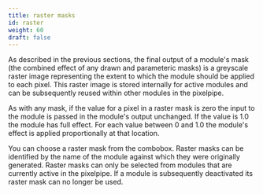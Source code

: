 ```yaml
---
title: raster masks
id: raster
weight: 60
draft: false
---
```


As described in the previous sections, the final output of a module's mask (the combined effect of any drawn and parameteric masks) is a greyscale raster image representing the extent to which the module should be applied to each pixel. This raster image is stored internally for active modules and can be subsequently reused within other modules in the pixelpipe.

As with any mask, if the value for a pixel in a raster mask is zero the input to the module is passed in the module's output unchanged. If the value is 1.0 the module has full effect. For each value between 0 and 1.0 the module's effect is applied proportionally at that location.

You can choose a raster mask from the combobox. Raster masks can be identified by the name of the module against which they were originally generated. Raster masks can only be selected from modules that are currently active in the pixelpipe. If a module is subsequently deactivated its raster mask can no longer be used.
